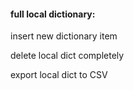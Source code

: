 #### full local dictionary:

<p id="full-local-dict-banner" class="banner"></p>
<p><span data-section="local-dict-item" class="link">insert new dictionary item</span></p>
<p><span data-deletelocaldict=true class="link">delete local dict completely</span></p>
<p><span data-exportlocaldict=true class="link">export local dict to CSV</span></p>

<!-- <input type="submit" value="delete local dict completely"> -->
